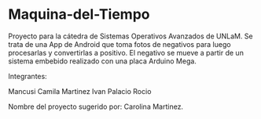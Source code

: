 # Maquina-del-Tiempo

Proyecto para la cátedra de Sistemas Operativos Avanzados de UNLaM. Se trata de una App de Android que toma fotos de negativos para luego procesarlas y convertirlas a positivo. El negativo se mueve a partir de un sistema embebido realizado con una placa Arduino Mega.

Integrantes:

Mancusi Camila
Martinez Ivan
Palacio Rocio

Nombre del proyecto sugerido por: Carolina Martinez.
